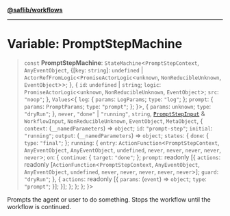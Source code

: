 [**@saflib/workflows**](../index.md)

---

# Variable: PromptStepMachine

> `const` **PromptStepMachine**: `StateMachine`\<`PromptStepContext`, `AnyEventObject`, \{\[`key`: `string`\]: `undefined` \| `ActorRefFromLogic`\<`PromiseActorLogic`\<`unknown`, `NonReducibleUnknown`, `EventObject`\>\>; \}, \{ `id`: `undefined` \| `string`; `logic`: `PromiseActorLogic`\<`unknown`, `NonReducibleUnknown`, `EventObject`\>; `src`: `"noop"`; \}, `Values`\<\{ `log`: \{ `params`: `LogParams`; `type`: `"log"`; \}; `prompt`: \{ `params`: `PromptParams`; `type`: `"prompt"`; \}; \}\>, \{ `params`: `unknown`; `type`: `"dryRun"`; \}, `never`, `"done"` \| `"running"`, `string`, [`PromptStepInput`](../interfaces/PromptStepInput.md) & `WorkflowInput`, `NonReducibleUnknown`, `EventObject`, `MetaObject`, \{ `context`: (`__namedParameters`) => `object`; `id`: `"prompt-step"`; `initial`: `"running"`; `output`: (`__namedParameters`) => `object`; `states`: \{ `done`: \{ `type`: `"final"`; \}; `running`: \{ `entry`: `ActionFunction`\<`PromptStepContext`, `AnyEventObject`, `AnyEventObject`, `undefined`, `never`, `never`, `never`, `never`, `never`\>; `on`: \{ `continue`: \{ `target`: `"done"`; \}; `prompt`: readonly \[\{ `actions`: readonly \[`ActionFunction`\<`PromptStepContext`, `AnyEventObject`, `AnyEventObject`, `undefined`, `never`, `never`, `never`, `never`, `never`\>\]; `guard`: `"dryRun"`; \}, \{ `actions`: readonly \[\{ `params`: (`event`) => `object`; `type`: `"prompt"`; \}\]; \}\]; \}; \}; \}; \}\>

Prompts the agent or user to do something. Stops the workflow until the workflow is continued.

